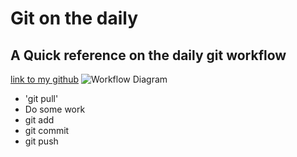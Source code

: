 # Git on the daily
## A Quick reference on the daily git workflow
[link to my github](https://github.com/lmontegrande/ADI_MyWork)
![Workflow Diagram](http://heim.ifi.uio.no/gisle/staging2/drupalprimer/drupal/gl_git_f/git_localop.png)
* 'git pull'
* Do some work
* git add
* git commit
* git push